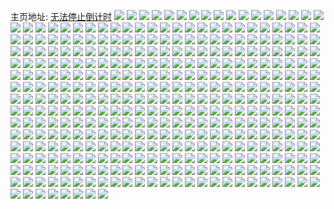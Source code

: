 主页地址: [无法停止倒计时](https://weibo.com/u/6287298236) 
![](https://wx4.sinaimg.cn/mw2000/006RuRu4ly1h9pvox9ubtj31410u0q69.jpg) 
![](https://wx4.sinaimg.cn/mw2000/006RuRu4ly1h9pvoxil8sj31400u044i.jpg) 
![](https://wx4.sinaimg.cn/mw2000/006RuRu4ly1h9pvoy4oxdj31400u0dpv.jpg) 
![](https://wx4.sinaimg.cn/mw2000/006RuRu4ly1h9pvpibku8j30u0140ah0.jpg) 
![](https://wx4.sinaimg.cn/mw2000/006RuRu4ly1h9mc6jnfdgj30wi0cbab3.jpg) 
![](https://wx4.sinaimg.cn/mw2000/006RuRu4ly1h9mc40ydarj30u0140q8p.jpg) 
![](https://wx4.sinaimg.cn/mw2000/006RuRu4ly1h94e2y5qt5j30m107ljrx.jpg) 
![](https://wx4.sinaimg.cn/mw2000/006RuRu4ly1h83as34t32j312o0t7tfh.jpg) 
![](https://wx4.sinaimg.cn/mw2000/006RuRu4ly1h83as3jufyj30u0140k3a.jpg) 
![](https://wx4.sinaimg.cn/mw2000/006RuRu4ly1h7mlgbp8tjj30u00u046c.jpg) 
![](https://wx4.sinaimg.cn/mw2000/006RuRu4ly1h7mlgbxtbwj30u00u0n4y.jpg) 
![](https://wx4.sinaimg.cn/mw2000/006RuRu4ly1h7mlgc75fbj30u011ewnh.jpg) 
![](https://wx4.sinaimg.cn/mw2000/006RuRu4ly1h7k4ly33evj30u0140dqj.jpg) 
![](https://wx4.sinaimg.cn/mw2000/006RuRu4ly1h7k4lyc0dlj30u00u0jyr.jpg) 
![](https://wx4.sinaimg.cn/mw2000/006RuRu4ly1h7k4lxsxh1j30u00xftgx.jpg) 
![](https://wx4.sinaimg.cn/mw2000/006RuRu4ly1h7k4lyjleyj30u00u0105.jpg) 
![](https://wx4.sinaimg.cn/mw2000/006RuRu4ly1h7g4y7486oj30bw0bw3yw.jpg) 
![](https://wx4.sinaimg.cn/mw2000/006RuRu4ly1h79g55mzkqj30o609hjrr.jpg) 
![](https://wx4.sinaimg.cn/mw2000/006RuRu4ly1h6teot2qn7j30rk0jzwfa.jpg) 
![](https://wx4.sinaimg.cn/mw2000/006RuRu4ly1h6teoskq7aj30tp0l0n23.jpg) 
![](https://wx4.sinaimg.cn/mw2000/006RuRu4ly1h6max6xnj6j30u0140mys.jpg) 
![](https://wx4.sinaimg.cn/mw2000/006RuRu4ly1h6max7k6gvj30u01pcae1.jpg) 
![](https://wx4.sinaimg.cn/mw2000/006RuRu4ly1h6max7981vj30u01n90vc.jpg) 
![](https://wx4.sinaimg.cn/mw2000/006RuRu4ly1h6fbvyvpizj30u010vmzv.jpg) 
![](https://wx4.sinaimg.cn/mw2000/006RuRu4ly1h6f6p84k8gj30u00rc76l.jpg) 
![](https://wx4.sinaimg.cn/mw2000/006RuRu4ly1h69vc27xfpj30u01jhtas.jpg) 
![](https://wx4.sinaimg.cn/mw2000/006RuRu4ly1h659gmfiydj30tz1lxag2.jpg) 
![](https://wx4.sinaimg.cn/mw2000/006RuRu4ly1h5sdpm6lcoj307l08cweh.jpg) 
![](https://wx4.sinaimg.cn/mw2000/006RuRu4ly1h4ahijjygdj30ls0qgmzl.jpg) 
![](https://wx4.sinaimg.cn/mw2000/006RuRu4ly1h4ahijacpvj30u015yten.jpg) 
![](https://wx4.sinaimg.cn/mw2000/006RuRu4ly1h45numbje1j30u0140god.jpg) 
![](https://wx4.sinaimg.cn/mw2000/006RuRu4ly1h45numixb7j31400u00tl.jpg) 
![](https://wx4.sinaimg.cn/mw2000/006RuRu4ly1h45numvyxuj30u0140n5f.jpg) 
![](https://wx4.sinaimg.cn/mw2000/006RuRu4ly1h45nunegajj30u0140dj7.jpg) 
![](https://wx4.sinaimg.cn/mw2000/006RuRu4ly1h45nunoesgj30mi0eamz7.jpg) 
![](https://wx4.sinaimg.cn/mw2000/006RuRu4ly1h45nuo01ffj31400u0102.jpg) 
![](https://wx4.sinaimg.cn/mw2000/006RuRu4ly1h45nuo98yvj31400u0dn3.jpg) 
![](https://wx4.sinaimg.cn/mw2000/006RuRu4ly1h45nuotu28j30ul0u0gqm.jpg) 
![](https://wx4.sinaimg.cn/mw2000/006RuRu4gy1h3nxoep0bxj30su0o2tcn.jpg) 
![](https://wx4.sinaimg.cn/mw2000/006RuRu4ly1h2yi79vkjtj30pi1lytby.jpg) 
![](https://wx4.sinaimg.cn/mw2000/006RuRu4ly1h2yi7a6sizj30po1m0whe.jpg) 
![](https://wx4.sinaimg.cn/mw2000/006RuRu4ly1h2wezuje8dj30u0140jx8.jpg) 
![](https://wx4.sinaimg.cn/mw2000/006RuRu4ly1h2weztxjngj30u0140n1b.jpg) 
![](https://wx4.sinaimg.cn/mw2000/006RuRu4ly1h2vjl9opa7j31400u0gsm.jpg) 
![](https://wx4.sinaimg.cn/mw2000/006RuRu4ly1h25xqwkh9jj30pl1limzw.jpg) 
![](https://wx4.sinaimg.cn/mw2000/006RuRu4ly1h25xs3arm1j30p80zzjsw.jpg) 
![](https://wx4.sinaimg.cn/mw2000/006RuRu4ly1h25xt1nz3wj30pl15h75q.jpg) 
![](https://wx4.sinaimg.cn/mw2000/006RuRu4ly1h25xuoi6xnj30po1eyq4r.jpg) 
![](https://wx4.sinaimg.cn/mw2000/006RuRu4ly1h25xuor58uj30pd1dr410.jpg) 
![](https://wx4.sinaimg.cn/mw2000/006RuRu4ly1h1yli92a5ej30u014itfh.jpg) 
![](https://wx4.sinaimg.cn/mw2000/006RuRu4ly1h1ylhrfsqdj31400u0dn7.jpg) 
![](https://wx4.sinaimg.cn/mw2000/006RuRu4ly1h1ylhrs652j30u01400z6.jpg) 
![](https://wx4.sinaimg.cn/mw2000/006RuRu4ly1h1ylhq2bk2j31400u0jxq.jpg) 
![](https://wx4.sinaimg.cn/mw2000/006RuRu4ly1h1ylhs4nf1j31400u0475.jpg) 
![](https://wx4.sinaimg.cn/mw2000/006RuRu4ly1h1r2usv7atj30u013lgra.jpg) 
![](https://wx4.sinaimg.cn/mw2000/006RuRu4ly1h1c5gwwdw9j31400u0jyx.jpg) 
![](https://wx4.sinaimg.cn/mw2000/006RuRu4ly1h1c5gx5tijj31hc0u0gxj.jpg) 
![](https://wx4.sinaimg.cn/mw2000/006RuRu4ly1h1c5hsslhjj31hc0u0dqo.jpg) 
![](https://wx4.sinaimg.cn/mw2000/006RuRu4ly1h1c5gxf875j31400u07c0.jpg) 
![](https://wx4.sinaimg.cn/mw2000/006RuRu4ly1h1c5gxnufmj31cx0rjwlx.jpg) 
![](https://wx4.sinaimg.cn/mw2000/006RuRu4ly1h1c5gwn6q6j31400u0n7r.jpg) 
![](https://wx4.sinaimg.cn/mw2000/006RuRu4ly1h1ay4nyu5lj30u0140tey.jpg) 
![](https://wx4.sinaimg.cn/mw2000/006RuRu4ly1h0x1r0dgnqj30u0140gsg.jpg) 
![](https://wx4.sinaimg.cn/mw2000/006RuRu4ly1h0x1r0mmf4j30u0140grx.jpg) 
![](https://wx4.sinaimg.cn/mw2000/006RuRu4ly1h0k4dx6vrlj31400u0jyo.jpg) 
![](https://wx4.sinaimg.cn/mw2000/006RuRu4ly1h0k4dxjvfmj30u0140gsx.jpg) 
![](https://wx4.sinaimg.cn/mw2000/006RuRu4ly1h0k4dxw4juj30u014012a.jpg) 
![](https://wx4.sinaimg.cn/mw2000/006RuRu4ly1h0k4dzg8yqj31400u0jz0.jpg) 
![](https://wx4.sinaimg.cn/mw2000/006RuRu4ly1h0k4dwnyy2j31400u0112.jpg) 
![](https://wx4.sinaimg.cn/mw2000/006RuRu4ly1h0k4dymlppj31400u0n4b.jpg) 
![](https://wx4.sinaimg.cn/mw2000/006RuRu4ly1h0k4dyar8mj31400u0jz2.jpg) 
![](https://wx4.sinaimg.cn/mw2000/006RuRu4ly1h0k4dzx8q6j31400u0tgw.jpg) 
![](https://wx4.sinaimg.cn/mw2000/006RuRu4ly1h0k4e0a2glj31400u07an.jpg) 
![](https://wx4.sinaimg.cn/mw2000/006RuRu4gy1h0exilxifoj30u00i4t9g.jpg) 
![](https://wx4.sinaimg.cn/mw2000/006RuRu4ly1h0c4ogclihj30u01sy76k.jpg) 
![](https://wx4.sinaimg.cn/mw2000/006RuRu4ly1h0c544jry1j30tf1c7gow.jpg) 
![](https://wx4.sinaimg.cn/mw2000/006RuRu4ly1h0c545h7q8j30u01cstci.jpg) 
![](https://wx4.sinaimg.cn/mw2000/006RuRu4ly1h0c545uzb6j30u01f9gp3.jpg) 
![](https://wx4.sinaimg.cn/mw2000/006RuRu4ly1h0c5467qd2j30u01c8djo.jpg) 
![](https://wx4.sinaimg.cn/mw2000/006RuRu4ly1h0c543qjrkj30tz1dk77u.jpg) 
![](https://wx4.sinaimg.cn/mw2000/006RuRu4ly1h08j7jvypoj30q912qq8w.jpg) 
![](https://wx4.sinaimg.cn/mw2000/006RuRu4ly1h00ludu97uj30u01ahk02.jpg) 
![](https://wx4.sinaimg.cn/mw2000/006RuRu4ly1gzl3zt1ybuj31400u0dls.jpg) 
![](https://wx4.sinaimg.cn/mw2000/006RuRu4gy1gyyeidsumij31400u0dlv.jpg) 
![](https://wx4.sinaimg.cn/mw2000/006RuRu4gy1gyyej76z1bj30u01sywk0.jpg) 
![](https://wx4.sinaimg.cn/mw2000/006RuRu4gy1gyyej8k6p4j30u0140gyy.jpg) 
![](https://wx4.sinaimg.cn/mw2000/006RuRu4ly1gytwm3lwhyj31hc0u0k2e.jpg) 
![](https://wx4.sinaimg.cn/mw2000/006RuRu4ly1gytwndkx7zj30oi0pswhe.jpg) 
![](https://wx4.sinaimg.cn/mw2000/006RuRu4ly1gytwnkb8osj308c08cq2y.jpg) 
![](https://wx4.sinaimg.cn/mw2000/006RuRu4ly1gyicnimw87j30u0140agu.jpg) 
![](https://wx4.sinaimg.cn/mw2000/006RuRu4ly1gy91hchlbsj30u014078w.jpg) 
![](https://wx4.sinaimg.cn/mw2000/006RuRu4ly1gy7tajfjcgj30d30pxdh7.jpg) 
![](https://wx4.sinaimg.cn/mw2000/006RuRu4ly1gxlt45he7nj30u01sxaen.jpg) 
![](https://wx4.sinaimg.cn/mw2000/006RuRu4ly1gx50w4p7o1j30lf1cpwgp.jpg) 
![](https://wx4.sinaimg.cn/mw2000/006RuRu4ly1gx4lxnp8maj30n11j9mzd.jpg) 
![](https://wx4.sinaimg.cn/mw2000/006RuRu4ly1gwwj6qbgblj31400u0k1o.jpg) 
![](https://wx4.sinaimg.cn/mw2000/006RuRu4ly1gwwj6pf5drj30u0140ajb.jpg) 
![](https://wx4.sinaimg.cn/mw2000/006RuRu4ly1gwwj6pwqk8j30u01hd7ez.jpg) 
![](https://wx4.sinaimg.cn/mw2000/006RuRu4ly1gwwj6o2h67j30u01400xy.jpg) 
![](https://wx4.sinaimg.cn/mw2000/006RuRu4ly1gwwj6qno6zj30u0140tc2.jpg) 
![](https://wx4.sinaimg.cn/mw2000/006RuRu4ly1gwwj6qwipyj30u01hctdq.jpg) 
![](https://wx4.sinaimg.cn/mw2000/006RuRu4gy1gvjz8waj3lj60u01sy0uz02.jpg) 
![](https://wx4.sinaimg.cn/mw2000/006RuRu4gy1gvjz8xk16ej60u01sygn902.jpg) 
![](https://wx4.sinaimg.cn/mw2000/006RuRu4gy1gvjz8xyq6hj60u0140afi02.jpg) 
![](https://wx4.sinaimg.cn/mw2000/006RuRu4gy1gviij7hws8j60u0140qax02.jpg) 
![](https://wx4.sinaimg.cn/mw2000/006RuRu4gy1gviijbh2jdj61400u0jyx02.jpg) 
![](https://wx4.sinaimg.cn/mw2000/006RuRu4gy1gviij9j84gj61400u0ah002.jpg) 
![](https://wx4.sinaimg.cn/mw2000/006RuRu4gy1gviijdqjqfj60u0140dm102.jpg) 
![](https://wx4.sinaimg.cn/mw2000/006RuRu4gy1gviilmg7t7j61400u0n2b02.jpg) 
![](https://wx4.sinaimg.cn/mw2000/006RuRu4gy1gviik9sbj9j60u0140dqq02.jpg) 
![](https://wx4.sinaimg.cn/mw2000/006RuRu4gy1gviikaho46j60u0140grm02.jpg) 
![](https://wx4.sinaimg.cn/mw2000/006RuRu4gy1gviikbumljj60u0140ahi02.jpg) 
![](https://wx4.sinaimg.cn/mw2000/006RuRu4gy1gviij1ynxhj60u01400zv02.jpg) 
![](https://wx4.sinaimg.cn/mw2000/006RuRu4gy1gviikcmp5mj61400u00yv02.jpg) 
![](https://wx4.sinaimg.cn/mw2000/006RuRu4gy1gviikddgh1j61400u0tew02.jpg) 
![](https://wx4.sinaimg.cn/mw2000/006RuRu4gy1gviikdxcw2j61400u042p02.jpg) 
![](https://wx4.sinaimg.cn/mw2000/006RuRu4gy1gviikek9qsj61400u079302.jpg) 
![](https://wx4.sinaimg.cn/mw2000/006RuRu4gy1gviikfs6oaj61400u0dof02.jpg) 
![](https://wx4.sinaimg.cn/mw2000/006RuRu4gy1gviiky2l57j60u01hcgsg02.jpg) 
![](https://wx4.sinaimg.cn/mw2000/006RuRu4gy1gvf3i155y4j61sy0u0qf202.jpg) 
![](https://wx4.sinaimg.cn/mw2000/006RuRu4gy1gvbdn5r5d3j60r210umzu02.jpg) 
![](https://wx4.sinaimg.cn/mw2000/006RuRu4gy1gv4v36kw3tj61hc0u0wil02.jpg) 
![](https://wx4.sinaimg.cn/mw2000/006RuRu4gy1gv4v37ckjyj61hc0u07fi02.jpg) 
![](https://wx4.sinaimg.cn/mw2000/006RuRu4gy1gupqjn57uhj60u01hcjw302.jpg) 
![](https://wx4.sinaimg.cn/mw2000/006RuRu4gy1gupqjo1gxbj60u01hcdlf02.jpg) 
![](https://wx4.sinaimg.cn/mw2000/006RuRu4gy1gunr92b789j60u01hcdnx02.jpg) 
![](https://wx4.sinaimg.cn/mw2000/006RuRu4gy1gunrd0q64qj60u01hcwi002.jpg) 
![](https://wx4.sinaimg.cn/mw2000/006RuRu4gy1gumhfmgl4bj60r20p1goz02.jpg) 
![](https://wx4.sinaimg.cn/mw2000/006RuRu4gy1gug8yd1m42j60r2103jvt02.jpg) 
![](https://wx4.sinaimg.cn/mw2000/006RuRu4gy1gubpbgbgdbj607s07s0ss02.jpg) 
![](https://wx4.sinaimg.cn/mw2000/006RuRu4gy1gu20iiwfqej60ph18on2802.jpg) 
![](https://wx4.sinaimg.cn/mw2000/006RuRu4gy1gtu2y7irqmj60sg0sgjse02.jpg) 
![](https://wx4.sinaimg.cn/mw2000/006RuRu4gy1gt638itw60j30px0h8jtm.jpg) 
![](https://wx4.sinaimg.cn/mw2000/006RuRu4gy1gt5rloypsnj30r211rwjw.jpg) 
![](https://wx4.sinaimg.cn/mw2000/006RuRu4gy1gt5rmwff3sj30p318m43t.jpg) 
![](https://wx4.sinaimg.cn/mw2000/006RuRu4gy1gt00stf6jmj30u00m4dh4.jpg) 
![](https://wx4.sinaimg.cn/mw2000/006RuRu4gy1gszykh72byj30pa1hcaf0.jpg) 
![](https://wx4.sinaimg.cn/mw2000/006RuRu4gy1gsr6c1b8rhj30u00zjgn5.jpg) 
![](https://wx4.sinaimg.cn/mw2000/006RuRu4gy1gsb3t2mie4j61hb0u0n6m02.jpg) 
![](https://wx4.sinaimg.cn/mw2000/006RuRu4gy1gsb3t3cmb4j30u01hbk0n.jpg) 
![](https://wx4.sinaimg.cn/mw2000/006RuRu4gy1gsb3t3wwmpj30u01hbtla.jpg) 
![](https://wx4.sinaimg.cn/mw2000/006RuRu4gy1gsb3t539vpj31hb0u0n70.jpg) 
![](https://wx4.sinaimg.cn/mw2000/006RuRu4gy1gsb3t669n2j31hb0u0n6f.jpg) 
![](https://wx4.sinaimg.cn/mw2000/006RuRu4gy1gsb3t6xephj31hb0u0gp3.jpg) 
![](https://wx4.sinaimg.cn/mw2000/006RuRu4gy1gsb3t7naunj30u01hbn3t.jpg) 
![](https://wx4.sinaimg.cn/mw2000/006RuRu4gy1gsb3t8cef0j31hb0u0tjl.jpg) 
![](https://wx4.sinaimg.cn/mw2000/006RuRu4gy1gsb3t95q1nj61hb0u0gtq02.jpg) 
![](https://wx4.sinaimg.cn/mw2000/006RuRu4gy1grzm0hyhzqj30jg0jgmxi.jpg) 
![](https://wx4.sinaimg.cn/mw2000/006RuRu4gy1gromz8vejvj30u0140djm.jpg) 
![](https://wx4.sinaimg.cn/mw2000/006RuRu4gy1grixjuelqqj30u01hcae9.jpg) 
![](https://wx4.sinaimg.cn/mw2000/006RuRu4gy1grixjvevv2j31hc0u0wjt.jpg) 
![](https://wx4.sinaimg.cn/mw2000/006RuRu4gy1gr7w670835j30u0140znn.jpg) 
![](https://wx4.sinaimg.cn/mw2000/006RuRu4gy1gr5aytyeq9j30u01hcgph.jpg) 
![](https://wx4.sinaimg.cn/mw2000/006RuRu4gy1gr5ayuu3gwj60u01hcdl602.jpg) 
![](https://wx4.sinaimg.cn/mw2000/006RuRu4gy1gqyjl2e48pj30oi18mwi1.jpg) 
![](https://wx4.sinaimg.cn/mw2000/006RuRu4gy1gq96ui7yr9j30u01kaq7k.jpg) 
![](https://wx4.sinaimg.cn/mw2000/006RuRu4gy1gpkt5d9gigj30u01hcq7c.jpg) 
![](https://wx4.sinaimg.cn/mw2000/006RuRu4gy1gphyu4fdq7j30u01hcgvd.jpg) 
![](https://wx4.sinaimg.cn/mw2000/006RuRu4gy1gphyu58wdsj30u01hcn50.jpg) 
![](https://wx4.sinaimg.cn/mw2000/006RuRu4gy1gphyu5wub9j30u01hc44l.jpg) 
![](https://wx4.sinaimg.cn/mw2000/006RuRu4gy1gphyu6q5lpj30u01hcagi.jpg) 
![](https://wx4.sinaimg.cn/mw2000/006RuRu4gy1gphyu7qhhhj31hc0u0n2n.jpg) 
![](https://wx4.sinaimg.cn/mw2000/006RuRu4gy1gphyu8k35rj30u01hcjur.jpg) 
![](https://wx4.sinaimg.cn/mw2000/006RuRu4gy1gphyu9jhmdj30u01hc0yv.jpg) 
![](https://wx4.sinaimg.cn/mw2000/006RuRu4gy1gphyuai04aj30u01hc77c.jpg) 
![](https://wx4.sinaimg.cn/mw2000/006RuRu4gy1gphyub6dwtj30pa1hctch.jpg) 
![](https://wx4.sinaimg.cn/mw2000/006RuRu4gy1gphyue0343j31400u0457.jpg) 
![](https://wx4.sinaimg.cn/mw2000/006RuRu4gy1gphyvqwsywj30u010ujz1.jpg) 
![](https://wx4.sinaimg.cn/mw2000/006RuRu4gy1gpck3pp9i9j30r214egqe.jpg) 
![](https://wx4.sinaimg.cn/mw2000/006RuRu4gy1gpb2w4sds2j30u01hcadg.jpg) 
![](https://wx4.sinaimg.cn/mw2000/006RuRu4ly1goyuva2ueuj30po18mgoo.jpg) 
![](https://wx4.sinaimg.cn/mw2000/006RuRu4ly1goyuvalh2yj30u01hcn1g.jpg) 
![](https://wx4.sinaimg.cn/mw2000/006RuRu4gy1gojvwitvi6j31hb0u0433.jpg) 
![](https://wx4.sinaimg.cn/mw2000/006RuRu4gy1gojvwjnjbyj30u01hc7bq.jpg) 
![](https://wx4.sinaimg.cn/mw2000/006RuRu4gy1gojvwkeom1j30u01hcn4r.jpg) 
![](https://wx4.sinaimg.cn/mw2000/006RuRu4gy1gojvwlnq43j30u01hcwmm.jpg) 
![](https://wx4.sinaimg.cn/mw2000/006RuRu4gy1gojvwme9oaj30u01hc466.jpg) 
![](https://wx4.sinaimg.cn/mw2000/006RuRu4gy1gojvwn2caoj30u0140jvk.jpg) 
![](https://wx4.sinaimg.cn/mw2000/006RuRu4gy1gojvwnwg2gj31hc0u0aj3.jpg) 
![](https://wx4.sinaimg.cn/mw2000/006RuRu4gy1gojvwol3ezj30u01hcdop.jpg) 
![](https://wx4.sinaimg.cn/mw2000/006RuRu4gy1gojvwpductj30u01hc7eh.jpg) 
![](https://wx4.sinaimg.cn/mw2000/006RuRu4gy1gojvwq3f2uj30u01hcn4j.jpg) 
![](https://wx4.sinaimg.cn/mw2000/006RuRu4gy1gojvwqru5uj30u01hcwpo.jpg) 
![](https://wx4.sinaimg.cn/mw2000/006RuRu4gy1gojvwrdevbj30u01hcn0f.jpg) 
![](https://wx4.sinaimg.cn/mw2000/006RuRu4gy1gojvwryyujj30u0140n17.jpg) 
![](https://wx4.sinaimg.cn/mw2000/006RuRu4gy1gojvwukjpvj31400u0q6h.jpg) 
![](https://wx4.sinaimg.cn/mw2000/006RuRu4gy1gojvwvh5g4j30u01hck1y.jpg) 
![](https://wx4.sinaimg.cn/mw2000/006RuRu4gy1gojvwwjnhzj31hc0u0ann.jpg) 
![](https://wx4.sinaimg.cn/mw2000/006RuRu4ly1gmz0uh9t3wj30u01hcqaz.jpg) 
![](https://wx4.sinaimg.cn/mw2000/006RuRu4ly1gmz0uhq4sbj30u01hcqcj.jpg) 
![](https://wx4.sinaimg.cn/mw2000/006RuRu4ly1gmz0uia9qjj30u01hcth5.jpg) 
![](https://wx4.sinaimg.cn/mw2000/006RuRu4ly1gmz0uiqvdtj31hc0u0air.jpg) 
![](https://wx4.sinaimg.cn/mw2000/006RuRu4ly1gmz0uj45jcj31hc0u0tgb.jpg) 
![](https://wx4.sinaimg.cn/mw2000/006RuRu4ly1gmz0ujgplyj30u01hcq9k.jpg) 
![](https://wx4.sinaimg.cn/mw2000/006RuRu4ly1gmz0uju6ynj30u01hc0w3.jpg) 
![](https://wx4.sinaimg.cn/mw2000/006RuRu4ly1gmz0uk8aozj30u01hctcw.jpg) 
![](https://wx4.sinaimg.cn/mw2000/006RuRu4ly1gmz0ukpkjzj30u01hcthp.jpg) 
![](https://wx4.sinaimg.cn/mw2000/006RuRu4ly1gmz0ungd7tj30u01hcjyv.jpg) 
![](https://wx4.sinaimg.cn/mw2000/006RuRu4ly1gmz0uooo0pj30u01kqgrz.jpg) 
![](https://wx4.sinaimg.cn/mw2000/006RuRu4ly1gmz0up5kfxj30u01hcjxy.jpg) 
![](https://wx4.sinaimg.cn/mw2000/006RuRu4ly1gmz0upk35vj30u01hcteb.jpg) 
![](https://wx4.sinaimg.cn/mw2000/006RuRu4ly1gmz0uqlaghj30u01hcwmf.jpg) 
![](https://wx4.sinaimg.cn/mw2000/006RuRu4ly1gmz0ur0tpdj30u01hctcq.jpg) 
![](https://wx4.sinaimg.cn/mw2000/006RuRu4ly1gmz0urnn3jj30u01hcn4s.jpg) 
![](https://wx4.sinaimg.cn/mw2000/006RuRu4ly1gmz0us53w2j30u01hck0b.jpg) 
![](https://wx4.sinaimg.cn/mw2000/006RuRu4ly1gmz0usluxcj30u01hcwmd.jpg) 
![](https://wx4.sinaimg.cn/mw2000/006RuRu4ly1gmou86q4cwj30u01407bq.jpg) 
![](https://wx4.sinaimg.cn/mw2000/006RuRu4ly1gmd4oh8uvhj30r215k76j.jpg) 
![](https://wx4.sinaimg.cn/mw2000/006RuRu4ly1gmblafpjuwj30u01hcn2m.jpg) 
![](https://wx4.sinaimg.cn/mw2000/006RuRu4gy1glvxuv0bdjj31hc0u047c.jpg) 
![](https://wx4.sinaimg.cn/mw2000/006RuRu4gy1glvxuvu49zj31hc0u0493.jpg) 
![](https://wx4.sinaimg.cn/mw2000/006RuRu4gy1glvxuwerjrj31hc0u00y8.jpg) 
![](https://wx4.sinaimg.cn/mw2000/006RuRu4gy1glvxux2eogj30u01hcjz7.jpg) 
![](https://wx4.sinaimg.cn/mw2000/006RuRu4gy1glvxuxsxacj31hc0u078p.jpg) 
![](https://wx4.sinaimg.cn/mw2000/006RuRu4gy1glvxuygcyuj31hc0u0tcq.jpg) 
![](https://wx4.sinaimg.cn/mw2000/006RuRu4gy1glvxuyyl25j31hc0u042f.jpg) 
![](https://wx4.sinaimg.cn/mw2000/006RuRu4gy1glvxuzmv44j31hc0u0gq8.jpg) 
![](https://wx4.sinaimg.cn/mw2000/006RuRu4gy1glvxv0erx8j31hc0u013i.jpg) 
![](https://wx4.sinaimg.cn/mw2000/006RuRu4gy1gkopi8uh2ej31hc0u0te9.jpg) 
![](https://wx4.sinaimg.cn/mw2000/006RuRu4gy1gkopi9gt9dj30u01hcn24.jpg) 
![](https://wx4.sinaimg.cn/mw2000/006RuRu4gy1gkopiaa6gtj31hc0u0wqa.jpg) 
![](https://wx4.sinaimg.cn/mw2000/006RuRu4gy1gka5nlov7gj31400u0adu.jpg) 
![](https://wx4.sinaimg.cn/mw2000/006RuRu4gy1gk6pdih0ivj30u01hcn2p.jpg) 
![](https://wx4.sinaimg.cn/mw2000/006RuRu4gy1gk6pdj802pj30pa1hc41t.jpg) 
![](https://wx4.sinaimg.cn/mw2000/006RuRu4gy1gk6pdlbd10j30u01kqq87.jpg) 
![](https://wx4.sinaimg.cn/mw2000/006RuRu4gy1gjzlr8nc8xj30r20ae0tr.jpg) 
![](https://wx4.sinaimg.cn/mw2000/006RuRu4gy1gjxfznnfcpj311s0muq6r.jpg) 
![](https://wx4.sinaimg.cn/mw2000/006RuRu4gy1gjxfzrbx1jj30u0140wgn.jpg) 
![](https://wx4.sinaimg.cn/mw2000/006RuRu4gy1gjmv5yfqfcj30u01hctee.jpg) 
![](https://wx4.sinaimg.cn/mw2000/006RuRu4gy1gjm99ekm9dj30u0140ahm.jpg) 
![](https://wx4.sinaimg.cn/mw2000/006RuRu4gy1gjknwuj1udj30u01hcn5v.jpg) 
![](https://wx4.sinaimg.cn/mw2000/006RuRu4gy1gj8l65dh4pj30u01hc11b.jpg) 
![](https://wx4.sinaimg.cn/mw2000/006RuRu4gy1giyd0knh9oj30u01hcqbg.jpg) 
![](https://wx4.sinaimg.cn/mw2000/006RuRu4gy1giyd85ge0vj30u01hcn2p.jpg) 
![](https://wx4.sinaimg.cn/mw2000/006RuRu4gy1gipgxam8yyj30u01hc0vu.jpg) 
![](https://wx4.sinaimg.cn/mw2000/006RuRu4gy1gipgxb894aj30u01hcn16.jpg) 
![](https://wx4.sinaimg.cn/mw2000/006RuRu4gy1gipgxd8qi5j31hc0u00xk.jpg) 
![](https://wx4.sinaimg.cn/mw2000/006RuRu4gy1gipgxerkg9j31hc0u043h.jpg) 
![](https://wx4.sinaimg.cn/mw2000/006RuRu4gy1gipgxfft6nj30u01hcak9.jpg) 
![](https://wx4.sinaimg.cn/mw2000/006RuRu4gy1gipgxfzgsjj31hc0u0n1c.jpg) 
![](https://wx4.sinaimg.cn/mw2000/006RuRu4gy1gipgxgjpjfj30u01hcq8r.jpg) 
![](https://wx4.sinaimg.cn/mw2000/006RuRu4gy1gipgxhdqy9j30u01hctd8.jpg) 
![](https://wx4.sinaimg.cn/mw2000/006RuRu4gy1gipgxifqfkj30u01kq44d.jpg) 
![](https://wx4.sinaimg.cn/mw2000/006RuRu4gy1gipgxj7fnvj30u01hc77s.jpg) 
![](https://wx4.sinaimg.cn/mw2000/006RuRu4gy1gipgxk3pouj30u01hc7c9.jpg) 
![](https://wx4.sinaimg.cn/mw2000/006RuRu4gy1gipgxksbc2j30u01hck23.jpg) 
![](https://wx4.sinaimg.cn/mw2000/006RuRu4gy1gipgxlf4jaj30u01hcgrl.jpg) 
![](https://wx4.sinaimg.cn/mw2000/006RuRu4gy1gipgxm9bh6j31hc0u0thg.jpg) 
![](https://wx4.sinaimg.cn/mw2000/006RuRu4gy1gipgxmuzf2j31hc0u0tin.jpg) 
![](https://wx4.sinaimg.cn/mw2000/006RuRu4gy1gipgxnfcpmj30u01hctal.jpg) 
![](https://wx4.sinaimg.cn/mw2000/006RuRu4gy1giex4frjnaj30i00cqgm2.jpg) 
![](https://wx4.sinaimg.cn/mw2000/006RuRu4gy1gidbo7lxkdj30u019x788.jpg) 
![](https://wx4.sinaimg.cn/mw2000/006RuRu4gy1gi95ozefd7j30u0140jvo.jpg) 
![](https://wx4.sinaimg.cn/mw2000/006RuRu4gy1gi95tf8fp5j30mz18m793.jpg) 
![](https://wx4.sinaimg.cn/mw2000/006RuRu4ly1ghvyy183qpj30r20jxgnn.jpg) 
![](https://wx4.sinaimg.cn/mw2000/006RuRu4ly1ghvyxhxgifj30r2143adi.jpg) 
![](https://wx4.sinaimg.cn/mw2000/006RuRu4ly1ghvyxig7t8j30u01hc0v0.jpg) 
![](https://wx4.sinaimg.cn/mw2000/006RuRu4gy1ghuwtbxqc3j30ux0u0gsm.jpg) 
![](https://wx4.sinaimg.cn/mw2000/006RuRu4gy1ghmvge8y8gj30u01hcmyu.jpg) 
![](https://wx4.sinaimg.cn/mw2000/006RuRu4gy1ghmvgf9dkbj30u01hc0wr.jpg) 
![](https://wx4.sinaimg.cn/mw2000/006RuRu4gy1ghmvggndaij30u01hcgo2.jpg) 
![](https://wx4.sinaimg.cn/mw2000/006RuRu4gy1ghmvghknzzj31hc0u0wly.jpg) 
![](https://wx4.sinaimg.cn/mw2000/006RuRu4gy1ghmvgiatakj30u01hcn2p.jpg) 
![](https://wx4.sinaimg.cn/mw2000/006RuRu4gy1ghmvgiumnmj30r208zgmg.jpg) 
![](https://wx4.sinaimg.cn/mw2000/006RuRu4gy1ghmvgjlotxj31hc0pan1a.jpg) 
![](https://wx4.sinaimg.cn/mw2000/006RuRu4gy1ghmvgkcoe4j30r2124afu.jpg) 
![](https://wx4.sinaimg.cn/mw2000/006RuRu4gy1ghmvgkvpvhj30pl18mtca.jpg) 
![](https://wx4.sinaimg.cn/mw2000/006RuRu4gy1ghdw9u2yv3j31bj0u0q7d.jpg) 
![](https://wx4.sinaimg.cn/mw2000/006RuRu4gy1ggt9kf0xcij30u0140tdj.jpg) 
![](https://wx4.sinaimg.cn/mw2000/006RuRu4gy1ggpqv71826j30u01hcn6a.jpg) 
![](https://wx4.sinaimg.cn/mw2000/006RuRu4gy1ggpqv7qx6cj31hc0u0wk8.jpg) 
![](https://wx4.sinaimg.cn/mw2000/006RuRu4gy1ggpqv88w1wj31hc0u0dk9.jpg) 
![](https://wx4.sinaimg.cn/mw2000/006RuRu4gy1ggpqv8rw8ej30u01hc0vf.jpg) 
![](https://wx4.sinaimg.cn/mw2000/006RuRu4gy1ggpqv9c645j31hc0u0q7q.jpg) 
![](https://wx4.sinaimg.cn/mw2000/006RuRu4gy1ggpqv9wo7oj31hc0u0jy9.jpg) 
![](https://wx4.sinaimg.cn/mw2000/006RuRu4gy1ggojfz9mj2j30u0110god.jpg) 
![](https://wx4.sinaimg.cn/mw2000/006RuRu4gy1gge2q4p360j30nk18mteu.jpg) 
![](https://wx4.sinaimg.cn/mw2000/006RuRu4gy1gge2pp86mcj30u01hcgr7.jpg) 
![](https://wx4.sinaimg.cn/mw2000/006RuRu4gy1ggd39jjarfj30u01hcjwu.jpg) 
![](https://wx4.sinaimg.cn/mw2000/006RuRu4gy1gg61kg9j4mj30r2113wjk.jpg) 
![](https://wx4.sinaimg.cn/mw2000/006RuRu4gy1gg4z9iiw60j30u01hc44d.jpg) 
![](https://wx4.sinaimg.cn/mw2000/006RuRu4gy1gg4z9gppp8j30u01hc421.jpg) 
![](https://wx4.sinaimg.cn/mw2000/006RuRu4gy1gg4z9h95rbj31hc0u00xi.jpg) 
![](https://wx4.sinaimg.cn/mw2000/006RuRu4gy1gg4z9hw1u6j31hc0u078c.jpg) 
![](https://wx4.sinaimg.cn/mw2000/006RuRu4gy1gg4z9jifvmj31400u0n5p.jpg) 
![](https://wx4.sinaimg.cn/mw2000/006RuRu4gy1gg4z9k62htj30u01hcwkg.jpg) 
![](https://wx4.sinaimg.cn/mw2000/006RuRu4gy1gg4z9ks4cfj31hc0u0dqt.jpg) 
![](https://wx4.sinaimg.cn/mw2000/006RuRu4gy1gg4z9lakunj30u0140wle.jpg) 
![](https://wx4.sinaimg.cn/mw2000/006RuRu4gy1gg4z9mdgorj31hc0u045k.jpg) 
![](https://wx4.sinaimg.cn/mw2000/006RuRu4gy1gg0a1fe31aj30u014045c.jpg) 
![](https://wx4.sinaimg.cn/mw2000/006RuRu4gy1gg0a1g6ktxj30u0140q9e.jpg) 
![](https://wx4.sinaimg.cn/mw2000/006RuRu4gy1gg0a1yygr6j30u00zr76n.jpg) 
![](https://wx4.sinaimg.cn/mw2000/006RuRu4gy1gg03u4x1ugj31400u0jyy.jpg) 
![](https://wx4.sinaimg.cn/mw2000/006RuRu4gy1gg03u5tc7lj30u0140tcr.jpg) 
![](https://wx4.sinaimg.cn/mw2000/006RuRu4gy1gfteyzm3omj30u01hcwj4.jpg) 
![](https://wx4.sinaimg.cn/mw2000/006RuRu4gy1gftez0lwo5j30u01hcwjr.jpg) 
![](https://wx4.sinaimg.cn/mw2000/006RuRu4gy1gfteyynqz6j30u01hcdjh.jpg) 
![](https://wx4.sinaimg.cn/mw2000/006RuRu4gy1gfteyxgsyvj30u01hcdjs.jpg) 
![](https://wx4.sinaimg.cn/mw2000/006RuRu4gy1gftez1f047j30u01hcq5q.jpg) 
![](https://wx4.sinaimg.cn/mw2000/006RuRu4gy1gftez2bhb8j30u01hcn3r.jpg) 
![](https://wx4.sinaimg.cn/mw2000/006RuRu4gy1gftez3hl06j30u01hcdnm.jpg) 
![](https://wx4.sinaimg.cn/mw2000/006RuRu4gy1gftez4dhztj31hc0u0q6r.jpg) 
![](https://wx4.sinaimg.cn/mw2000/006RuRu4gy1gftez5cskmj30u01hcgra.jpg) 
![](https://wx4.sinaimg.cn/mw2000/006RuRu4gy1gfna7a9oy5j30u01400yl.jpg) 
![](https://wx4.sinaimg.cn/mw2000/006RuRu4gy1gfnaa8pgzdj30u01hcjwl.jpg) 
![](https://wx4.sinaimg.cn/mw2000/006RuRu4gy1gfna7b4qnyj30u01hctcy.jpg) 
![](https://wx4.sinaimg.cn/mw2000/006RuRu4gy1gfna7c2ckcj30u014041i.jpg) 
![](https://wx4.sinaimg.cn/mw2000/006RuRu4gy1gfna7crf5wj30u01hcwg9.jpg) 
![](https://wx4.sinaimg.cn/mw2000/006RuRu4gy1gfna7djm97j30u01hcwg4.jpg) 
![](https://wx4.sinaimg.cn/mw2000/006RuRu4gy1gfna7fmhsyj30u01hcjuc.jpg) 
![](https://wx4.sinaimg.cn/mw2000/006RuRu4gy1gfna7gqc84j30u01hc42u.jpg) 
![](https://wx4.sinaimg.cn/mw2000/006RuRu4gy1gfna7h97m2j30p20p2jv0.jpg) 
![](https://wx4.sinaimg.cn/mw2000/006RuRu4gy1gfk1wxfr7aj30u01hcq7j.jpg) 
![](https://wx4.sinaimg.cn/mw2000/006RuRu4gy1gfk1wyea76j30u01hc78r.jpg) 
![](https://wx4.sinaimg.cn/mw2000/006RuRu4gy1gfk1wzjovuj30u01hcwjm.jpg) 
![](https://wx4.sinaimg.cn/mw2000/006RuRu4gy1gfk1x0e8rzj30u01hcq7e.jpg) 
![](https://wx4.sinaimg.cn/mw2000/006RuRu4gy1gfk1x2b3gnj30u01hcgq9.jpg) 
![](https://wx4.sinaimg.cn/mw2000/006RuRu4gy1gfk1x37317j30u01hcq6k.jpg) 
![](https://wx4.sinaimg.cn/mw2000/006RuRu4gy1gfk1x48gmtj30u01hc0wg.jpg) 
![](https://wx4.sinaimg.cn/mw2000/006RuRu4gy1gfk1x52ga9j30u01hcwhb.jpg) 
![](https://wx4.sinaimg.cn/mw2000/006RuRu4gy1gfk1xdl083j30u01rcjut.jpg) 
![](https://wx4.sinaimg.cn/mw2000/006RuRu4gy1gfh91i12qaj31hc0u0q63.jpg) 
![](https://wx4.sinaimg.cn/mw2000/006RuRu4gy1gfh91imrhoj30u01hc78i.jpg) 
![](https://wx4.sinaimg.cn/mw2000/006RuRu4gy1gfh91j4gkbj30u01hc42x.jpg) 
![](https://wx4.sinaimg.cn/mw2000/006RuRu4gy1gfh91jqc77j30u01hcq6p.jpg) 
![](https://wx4.sinaimg.cn/mw2000/006RuRu4gy1gfh91k8ivuj30u01hc77y.jpg) 
![](https://wx4.sinaimg.cn/mw2000/006RuRu4gy1gfh91krcf1j30u01hc784.jpg) 
![](https://wx4.sinaimg.cn/mw2000/006RuRu4gy1gfh91lnj5vj30u01hcn0r.jpg) 
![](https://wx4.sinaimg.cn/mw2000/006RuRu4gy1gfh91m9vuuj30u01hcgq3.jpg) 
![](https://wx4.sinaimg.cn/mw2000/006RuRu4gy1gfh948gnemj31kq0u04a7.jpg) 
![](https://wx4.sinaimg.cn/mw2000/006RuRu4gy1gf4lbhxuvuj30u0140djt.jpg) 
![](https://wx4.sinaimg.cn/mw2000/006RuRu4gy1gej8ea677qj30xc0iqabi.jpg) 
![](https://wx4.sinaimg.cn/mw2000/006RuRu4gy1gej5ue5mf2j30u01hcwh5.jpg) 
![](https://wx4.sinaimg.cn/mw2000/006RuRu4gy1gej5wdlpdej30u01hc77b.jpg) 
![](https://wx4.sinaimg.cn/mw2000/006RuRu4gy1gej5uelkpxj30u01hc0wo.jpg) 
![](https://wx4.sinaimg.cn/mw2000/006RuRu4gy1gej5uf8xdrj30u01hc428.jpg) 
![](https://wx4.sinaimg.cn/mw2000/006RuRu4gy1gej5ufq3svj30u01hc0x1.jpg) 
![](https://wx4.sinaimg.cn/mw2000/006RuRu4gy1gej5ug6581j30u01hcjun.jpg) 
![](https://wx4.sinaimg.cn/mw2000/006RuRu4gy1gej5uh3m7fj30u01hc0wd.jpg) 
![](https://wx4.sinaimg.cn/mw2000/006RuRu4gy1gej5uhkgulj30u01hcwin.jpg) 
![](https://wx4.sinaimg.cn/mw2000/006RuRu4gy1gej5ui3lc9j30u01hcahj.jpg) 
![](https://wx4.sinaimg.cn/mw2000/006RuRu4gy1gehvle5jk8j30u0140jwb.jpg) 
![](https://wx4.sinaimg.cn/mw2000/006RuRu4gy1gehvlexg7sj30u0140adt.jpg) 
![](https://wx4.sinaimg.cn/mw2000/006RuRu4gy1gegpz7yfa2j30u01hcdjo.jpg) 
![](https://wx4.sinaimg.cn/mw2000/006RuRu4gy1gegpzf3c5mj30u01hcq8m.jpg) 
![](https://wx4.sinaimg.cn/mw2000/006RuRu4gy1gegpz518d7j30u01hcjul.jpg) 
![](https://wx4.sinaimg.cn/mw2000/006RuRu4gy1gegpz5xmtlj30u01hc0wk.jpg) 
![](https://wx4.sinaimg.cn/mw2000/006RuRu4gy1gegpz6x5htj31hc0u077x.jpg) 
![](https://wx4.sinaimg.cn/mw2000/006RuRu4gy1gegpz9vwizj30u01hcdkz.jpg) 
![](https://wx4.sinaimg.cn/mw2000/006RuRu4gy1gegpzbjaw5j30u01hcgpw.jpg) 
![](https://wx4.sinaimg.cn/mw2000/006RuRu4gy1gegpzcfaumj30u01hcjw8.jpg) 
![](https://wx4.sinaimg.cn/mw2000/006RuRu4gy1gegpzg2ekaj30u01hcadt.jpg) 
![](https://wx4.sinaimg.cn/mw2000/006RuRu4gy1gegpz93k8aj30u01hctdt.jpg) 
![](https://wx4.sinaimg.cn/mw2000/006RuRu4gy1gegpze83b1j30u01hc0xc.jpg) 
![](https://wx4.sinaimg.cn/mw2000/006RuRu4gy1gegpzd72bgj30u01hcwj7.jpg) 
![](https://wx4.sinaimg.cn/mw2000/006RuRu4ly1gdk1o3zo4pj30u0140djk.jpg) 
![](https://wx4.sinaimg.cn/mw2000/006RuRu4ly1gdk1o4i9u2j30u0140win.jpg) 
![](https://wx4.sinaimg.cn/mw2000/006RuRu4ly1gdk1o5b0nij30u01rcwi5.jpg) 
![](https://wx4.sinaimg.cn/mw2000/006RuRu4ly1gdk1o716twj31hc0u0tms.jpg) 
![](https://wx4.sinaimg.cn/mw2000/006RuRu4ly1gdk1o6a381j30u01hcn83.jpg) 
![](https://wx4.sinaimg.cn/mw2000/006RuRu4ly1gdk1o7mb1xj31400u0q9w.jpg) 
![](https://wx4.sinaimg.cn/mw2000/006RuRu4ly1gdk1o86jl0j30u01hcgv7.jpg) 
![](https://wx4.sinaimg.cn/mw2000/006RuRu4ly1gdk1otalxgj31hc0u0gt9.jpg) 
![](https://wx4.sinaimg.cn/mw2000/006RuRu4ly1gdk1swirkij30u0140dk2.jpg) 
![](https://wx4.sinaimg.cn/mw2000/006RuRu4gy1gd48mxlhyqj30s90p178f.jpg) 
![](https://wx4.sinaimg.cn/mw2000/006RuRu4gy1gcw6cedn34j30mg18mwg0.jpg) 
![](https://wx4.sinaimg.cn/mw2000/006RuRu4gy1gckbznwp52j30u01rc1kx.jpg) 
![](https://wx4.sinaimg.cn/mw2000/006RuRu4gy1gae23zw15xj33401r0kjn.jpg) 
![](https://wx4.sinaimg.cn/mw2000/006RuRu4gy1gae241a3xoj33401r0e82.jpg) 
![](https://wx4.sinaimg.cn/mw2000/006RuRu4gy1g6dzt7jbszj31hc0u0b29.jpg) 
![](https://wx4.sinaimg.cn/mw2000/006RuRu4gy1g6dzt8rhpwj31hc0u07wh.jpg) 
![](https://wx4.sinaimg.cn/mw2000/006RuRu4gy1g6dzt9idr2j31hc0u07wh.jpg) 
![](https://wx4.sinaimg.cn/mw2000/006RuRu4gy1fpembiispxj30qo0qomze.jpg) 
![](https://wx4.sinaimg.cn/mw2000/006RuRu4gy1fpembjf8i3j30qo0qoacx.jpg) 
![](https://wx4.sinaimg.cn/mw2000/006RuRu4gy1fpembl8lejj30qo0qotbm.jpg) 
